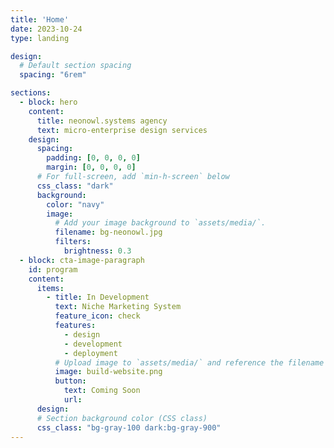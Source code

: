 ```yaml
---
title: 'Home'
date: 2023-10-24
type: landing

design:
  # Default section spacing
  spacing: "6rem"

sections:
  - block: hero
    content:
      title: neonowl.systems agency
      text: micro-enterprise design services
    design:
      spacing:
        padding: [0, 0, 0, 0]
        margin: [0, 0, 0, 0]
      # For full-screen, add `min-h-screen` below
      css_class: "dark"
      background:
        color: "navy"
        image:
          # Add your image background to `assets/media/`.
          filename: bg-neonowl.jpg
          filters:
            brightness: 0.3
  - block: cta-image-paragraph
    id: program
    content:
      items:
        - title: In Development
          text: Niche Marketing System
          feature_icon: check
          features:
            - design
            - development
            - deployment
          # Upload image to `assets/media/` and reference the filename here
          image: build-website.png
          button:
            text: Coming Soon
            url:
      design:
      # Section background color (CSS class)
      css_class: "bg-gray-100 dark:bg-gray-900"
---
```


